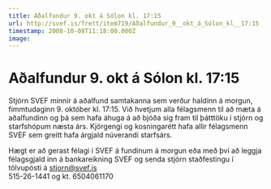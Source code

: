 ```yaml
---
title: Aðalfundur 9. okt á Sólon kl. 17:15
url: http://svef.is/frett/item719/Aðalfundur_9__okt_á_Sólon_kl__17:15
timestamp: 2008-10-08T11:18:00.000Z
image: 
---
```


# Aðalfundur 9. okt á Sólon kl. 17:15

Stjórn SVEF minnir á aðalfund samtakanna sem verður haldinn á morgun, fimmtudaginn 9\. október kl. 17:15\. Við hvetjum alla félagsmenn til að mæta á aðalfundinn og þá sem hafa áhuga á að bjóða sig fram til þátttöku í stjórn og starfshópum næsta árs. Kjörgengi og kosningarétt hafa allir félagsmenn SVEF sem greitt hafa árgjald núverandi starfsárs.

Hægt er að gerast félagi í SVEF á fundinum á morgun eða með því að leggja félagsgjald inn á bankareikning SVEF og senda stjórn staðfestingu í tölvupósti á [stjorn@svef.is](mailto:stjorn@svef.is)  
515-26-1441 og kt. 6504061170
